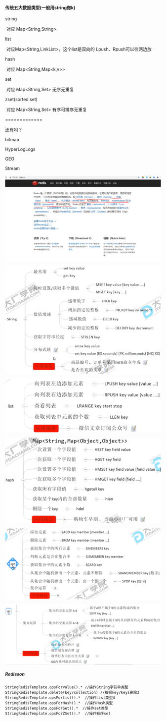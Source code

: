 #### **传统五大数据类型(一般用string做k)**

string 

​	对应 Map<String,String>

list

​	对应Map<String,LinkList>，这个list是双向的 Lpush、Rpush可以往两边放

hash

​	对应 Map<String,Map<k,v>>

set

​	对应 Map<String,Set> 无序无重复

zset(sorted set)

​	对应 Map<String,Set> 有序可排序无重复

=============

还有吗？

bitmap

HyperLogLogs

GEO

Stream

![image-20201219230324718](../cacheimg/image-20201219230324718.png)

![image-20201220114412595](../cacheimg/image-20201220114412595.png)

![image-20201220115023622](../cacheimg/image-20201220115023622.png)

![image-20201220114436471](../cacheimg/image-20201220114436471.png)

![image-20201220115553794](../cacheimg/image-20201220115553794.png)

![image-20201220120206290](../cacheimg/image-20201220120206290.png)

##### Redisson

```
StringRedisTemplate.opsForValue().* //操作String字符串类型
StringRedisTemplate.delete(key/collection) //根据key/keys删除3 StringRedisTemplate.opsForList().*  //操作List类型4 StringRedisTemplate.opsForHash().*  //操作Hash类型
StringRedisTemplate.opsForSet().*  //操作set类型
StringRedisTemplate.opsForZSet().*  //操作有序set
```

